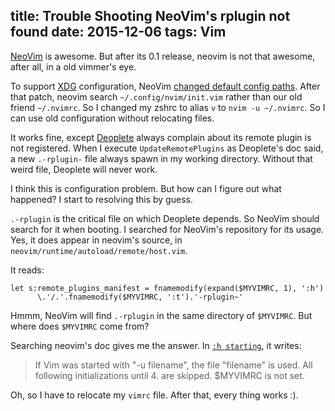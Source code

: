 title: Trouble Shooting NeoVim's rplugin not found
date: 2015-12-06
tags: Vim
---

[NeoVim](http://geoff.greer.fm/2015/01/15/why-neovim-is-better-than-vim/) is awesome. But after its 0.1 release, neovim is not that awesome, after all, in a old vimmer's eye.

To support [XDG](https://wiki.archlinux.org/index.php/Xdg-open) configuration, NeoVim [changed default config paths](https://github.com/neovim/neovim/wiki/Following-HEAD#20151026). After that patch, neovim search `~/.config/nvim/init.vim` rather than our old friend `~/.nvimrc`. So I changed my zshrc to alias `v` to `nvim -u ~/.nvimrc`. So I can use old configuration without relocating files.

It works fine, except [Deoplete](https://github.com/Shougo/deoplete.nvim) always complain about its remote plugin is not registered. When I execute `UpdateRemotePlugins` as Deoplete's doc said, a new `.-rplugin-` file always spawn in my working directory. Without that weird file, Deoplete will never work.

I think this is configuration problem. But how can I figure out what happened? I start to resolving this by guess.

`.-rplugin` is the critical file on which Deoplete depends. So NeoVim should search for it when booting. I searched for NeoVim's repository for its usage. Yes, it does appear in neovim's source, in `neovim/runtime/autoload/remote/host.vim`.

It reads:

```vimscript
let s:remote_plugins_manifest = fnamemodify(expand($MYVIMRC, 1), ':h')
      \.'/.'.fnamemodify($MYVIMRC, ':t').'-rplugin~'
```

Hmmm, NeoVim will find `.-rplugin` in the same directory of `$MYVIMRC`. But where does `$MYVIMRC` come from?

Searching neovim's doc gives me the answer. In [`:h starting`](https://github.com/neovim/neovim/blob/84a5709a86cc8d2d90cc29eea26f254b9b5d85fa/runtime/doc/starting.txt#L394), it writes:

> If Vim was started with "-u filename", the file "filename" is used.
  All following initializations until 4. are skipped. $MYVIMRC is not
  set.

Oh, so I have to relocate my `vimrc` file. After that, every thing works :).
